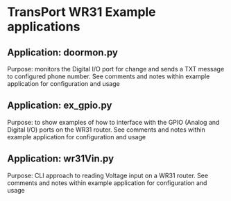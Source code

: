 # TransPort WR31 Example applications

## Application: doormon.py
Purpose: monitors the Digital I/O port for change and sends a TXT message to configured phone number.
See comments and notes within example application for configuration and usage

## Application: ex_gpio.py
Purpose: to show examples of how to interface with the GPIO (Analog and Digital I/O) ports on the WR31 router.
See comments and notes within example application for configuration and usage

## Application: wr31Vin.py
Purpose: CLI approach to reading Voltage input on a WR31 router.
See comments and notes within example application for configuration and usage
